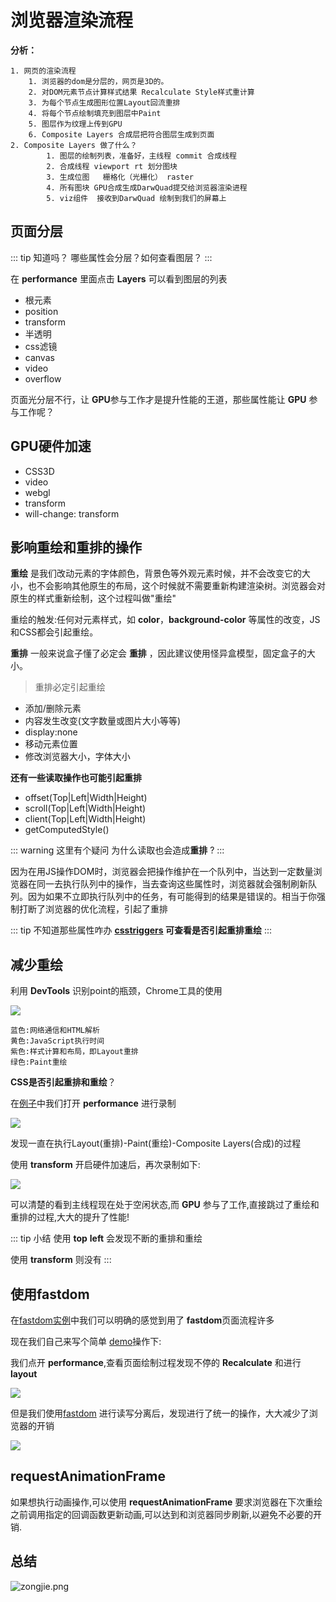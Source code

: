 # 浏览器渲染流程

**分析：**

 	1. 网页的渲染流程
      	1. 浏览器的dom是分层的，网页是3D的。
      	2. 对DOM元素节点计算样式结果 Recalculate Style样式重计算
      	3. 为每个节点生成图形位置Layout回流重排
      	4. 将每个节点绘制填充到图层中Paint
      	5. 图层作为纹理上传到GPU
      	6. Composite Layers 合成层把符合图层生成到页面
    2. Composite Layers 做了什么？
           	1. 图层的绘制列表，准备好，主线程 commit 合成线程
           	2. 合成线程 viewport rt 划分图块
           	3. 生成位图   栅格化（光栅化） raster
           	4. 所有图块 GPU合成生成DarwQuad提交给浏览器渲染进程
           	5. viz组件  接收到DarwQuad 绘制到我们的屏幕上

## 页面分层

::: tip 知道吗？
哪些属性会分层？如何查看图层？
::: 

在 **performance** 里面点击 **Layers** 可以看到图层的列表

- 根元素
- position
- transform
- 半透明
- css滤镜
- canvas
- video
- overflow

页面光分层不行，让 **GPU**参与工作才是提升性能的王道，那些属性能让 **GPU** 参与工作呢？

## GPU硬件加速

- CSS3D
- video
- webgl
- transform
- will-change: transform

## 影响重绘和重排的操作

**重绘** 是我们改动元素的字体颜色，背景色等外观元素时候，并不会改变它的大小，也不会影响其他原生的布局，这个时候就不需要重新构建渲染树。浏览器会对原生的样式重新绘制，这个过程叫做"重绘"

重绘的触发:任何对元素样式，如 **color**，**background-color** 等属性的改变，JS和CSS都会引起重绘。

**重排** 一般来说盒子懂了必定会 **重排** ，因此建议使用怪异盒模型，固定盒子的大小。

> 重排必定引起重绘

- 添加/删除元素
- 内容发生改变(文字数量或图片大小等等)
- display:none
- 移动元素位置
- 修改浏览器大小，字体大小

**还有一些读取操作也可能引起重排**

- offset(Top|Left|Width|Height)
- scroll(Top|Left|Width|Height)
- client(Top|Left|Width|Height)
- getComputedStyle()


::: warning 这里有个疑问
为什么读取也会造成**重排** ?
:::
 
因为在用JS操作DOM时，浏览器会把操作维护在一个队列中，当达到一定数量浏览器在同一去执行队列中的操作，当去查询这些属性时，浏览器就会强制刷新队列。因为如果不立即执行队列中的任务，有可能得到的结果是错误的。相当于你强制打断了浏览器的优化流程，引起了重排

::: tip 不知道那些属性咋办
**[csstriggers](https://csstriggers.com/)  可查看是否引起重排重绘**
:::

## 减少重绘

利用 **DevTools** 识别point的瓶颈，Chrome工具的使用

![](/optimization/chrome_performance_test.png)

    蓝色:网络通信和HTML解析
    黄色:JavaScript执行时间
    紫色:样式计算和布局，即Layout重排
    绿色:Paint重绘

**CSS是否引起重排和重绘**？

在[例子](https://github.com/Royxc/my_blog/tree/master/docs/note/optimization/packages/box1.html)中我们打开 **performance** 进行录制

![](/optimization/reflow.png)

发现一直在执行Layout(重排)-Paint(重绘)-Composite Layers(合成)的过程

使用 **transform** 开启硬件加速后，再次录制如下:

![](/optimization/box-transform.png)

可以清楚的看到主线程现在处于空闲状态,而 **GPU** 参与了工作,直接跳过了重绘和重排的过程,大大的提升了性能!

::: tip 小结
使用 **top** **left** 会发现不断的重排和重绘

使用 **transform** 则没有 
:::

## 使用fastdom
在[fastdom实例](http://wilsonpage.github.io/fastdom/examples/animation.html)中我们可以明确的感觉到用了 **fastdom**页面流程许多


现在我们自己来写个简单 [demo](https://github.com/Royxc/my_blog/tree/master/docs/note/optimization/packages/fastdom.html)操作下:

我们点开 **performance**,查看页面绘制过程发现不停的 **Recalculate** 和进行 **layout** 

![](/optimization/fastdom.png)

但是我们使用[fastdom](https://github.com/Royxc/my_blog/tree/master/docs/note/optimization/packages/fastdom1.html) 进行读写分离后，发现进行了统一的操作，大大减少了浏览器的开销

![](/optimization/fastdom1.png)


## requestAnimationFrame

如果想执行动画操作,可以使用 **requestAnimationFrame** 要求浏览器在下次重绘之前调用指定的回调函数更新动画,可以达到和浏览器同步刷新,以避免不必要的开销.

## 总结

![zongjie.png](/optimization/zongjie.png)